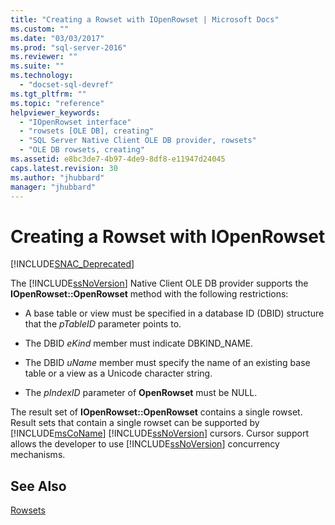```yaml
---
title: "Creating a Rowset with IOpenRowset | Microsoft Docs"
ms.custom: ""
ms.date: "03/03/2017"
ms.prod: "sql-server-2016"
ms.reviewer: ""
ms.suite: ""
ms.technology: 
  - "docset-sql-devref"
ms.tgt_pltfrm: ""
ms.topic: "reference"
helpviewer_keywords: 
  - "IOpenRowset interface"
  - "rowsets [OLE DB], creating"
  - "SQL Server Native Client OLE DB provider, rowsets"
  - "OLE DB rowsets, creating"
ms.assetid: e8bc3de7-4b97-4de9-8df8-e11947d24045
caps.latest.revision: 30
ms.author: "jhubbard"
manager: "jhubbard"
---
```

# Creating a Rowset with IOpenRowset
[!INCLUDE[SNAC_Deprecated](../../a9retired/includes/snac-deprecated.md)]

  The [!INCLUDE[ssNoVersion](../../a9notintoc/includes/ssnoversion-md.md)] Native Client OLE DB provider supports the **IOpenRowset::OpenRowset** method with the following restrictions:  
  
-   A base table or view must be specified in a database ID (DBID) structure that the *pTableID* parameter points to.  
  
-   The DBID *eKind* member must indicate DBKIND_NAME.  
  
-   The DBID *uName* member must specify the name of an existing base table or a view as a Unicode character string.  
  
-   The *pIndexID* parameter of **OpenRowset** must be NULL.  
  
 The result set of **IOpenRowset::OpenRowset** contains a single rowset. Result sets that contain a single rowset can be supported by [!INCLUDE[msCoName](../../a9notintoc/includes/msconame-md.md)] [!INCLUDE[ssNoVersion](../../a9notintoc/includes/ssnoversion-md.md)] cursors. Cursor support allows the developer to use [!INCLUDE[ssNoVersion](../../a9notintoc/includes/ssnoversion-md.md)] concurrency mechanisms.  
  
## See Also  
 [Rowsets](../../relational-databases/native-client-ole-db-rowsets/rowsets.md)  
  
  